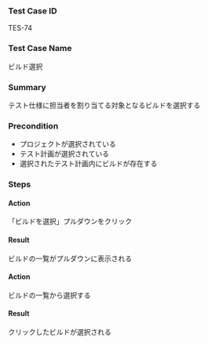### Test Case ID
TES-74

### Test Case Name
ビルド選択

### Summary
テスト仕様に担当者を割り当てる対象となるビルドを選択する

### Precondition
* プロジェクトが選択されている
* テスト計画が選択されている
* 選択されたテスト計画内にビルドが存在する

### Steps

#### Action
「ビルドを選択」プルダウンをクリック
#### Result
ビルドの一覧がプルダウンに表示される

#### Action
ビルドの一覧から選択する
#### Result
クリックしたビルドが選択される
